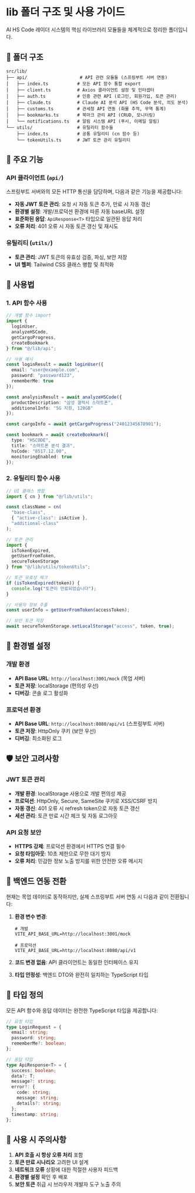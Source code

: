 # lib 폴더 구조 및 사용 가이드

AI HS Code 레이더 시스템의 핵심 라이브러리 모듈들을 체계적으로 정리한 폴더입니다.

## 📁 폴더 구조

```
src/lib/
├── api/                    # API 관련 모듈들 (스프링부트 서버 연동)
│   ├── index.ts           # 모든 API 함수 통합 export
│   ├── client.ts          # Axios 클라이언트 설정 및 인터셉터
│   ├── auth.ts            # 인증 관련 API (로그인, 회원가입, 토큰 관리)
│   ├── claude.ts          # Claude AI 분석 API (HS Code 분석, 의도 분석)
│   ├── customs.ts         # 관세청 API 연동 (화물 추적, 무역 통계)
│   ├── bookmarks.ts       # 북마크 관리 API (CRUD, 모니터링)
│   └── notifications.ts   # 알림 시스템 API (푸시, 이메일 알림)
└── utils/                 # 유틸리티 함수들
    ├── index.ts           # 공통 유틸리티 (cn 함수 등)
    └── tokenUtils.ts      # JWT 토큰 관리 유틸리티
```

## 🚀 주요 기능

### API 클라이언트 (`api/`)

스프링부트 서버와의 모든 HTTP 통신을 담당하며, 다음과 같은 기능을 제공합니다:

- **자동 JWT 토큰 관리**: 요청 시 자동 토큰 추가, 만료 시 자동 갱신
- **환경별 설정**: 개발/프로덕션 환경에 따른 자동 baseURL 설정
- **표준화된 응답**: `ApiResponse<T>` 타입으로 일관된 응답 처리
- **오류 처리**: 401 오류 시 자동 토큰 갱신 및 재시도

### 유틸리티 (`utils/`)

- **토큰 관리**: JWT 토큰의 유효성 검증, 파싱, 보안 저장
- **UI 헬퍼**: Tailwind CSS 클래스 병합 및 최적화

## 📖 사용법

### 1. API 함수 사용

```typescript
// 개별 함수 import
import { 
  loginUser, 
  analyzeHSCode, 
  getCargoProgress,
  createBookmark 
} from "@/lib/api";

// 사용 예시
const loginResult = await loginUser({
  email: "user@example.com",
  password: "password123",
  rememberMe: true
});

const analysisResult = await analyzeHSCode({
  productDescription: "삼성 갤럭시 스마트폰",
  additionalInfo: "5G 지원, 128GB"
});

const cargoInfo = await getCargoProgress("24012345678901");

const bookmark = await createBookmark({
  type: "HSCODE",
  title: "스마트폰 분석 결과",
  hsCode: "8517.12.00",
  monitoringEnabled: true
});
```

### 2. 유틸리티 함수 사용

```typescript
// UI 클래스 병합
import { cn } from "@/lib/utils";

const className = cn(
  "base-class",
  { "active-class": isActive },
  "additional-class"
);

// 토큰 관리
import { 
  isTokenExpired, 
  getUserFromToken,
  secureTokenStorage 
} from "@/lib/utils/tokenUtils";

// 토큰 유효성 체크
if (isTokenExpired(token)) {
  console.log("토큰이 만료되었습니다");
}

// 사용자 정보 추출
const userInfo = getUserFromToken(accessToken);

// 보안 토큰 저장
await secureTokenStorage.setLocalStorage("access", token, true);
```

## 🔧 환경별 설정

### 개발 환경
- **API Base URL**: `http://localhost:3001/mock` (목업 서버)
- **토큰 저장**: localStorage (편의성 우선)
- **디버깅**: 콘솔 로그 활성화

### 프로덕션 환경
- **API Base URL**: `http://localhost:8080/api/v1` (스프링부트 서버)
- **토큰 저장**: HttpOnly 쿠키 (보안 우선)
- **디버깅**: 최소화된 로그

## 🛡️ 보안 고려사항

### JWT 토큰 관리
- **개발 환경**: localStorage 사용으로 개발 편의성 제공
- **프로덕션**: HttpOnly, Secure, SameSite 쿠키로 XSS/CSRF 방지
- **자동 갱신**: 401 오류 시 refresh token으로 자동 토큰 갱신
- **세션 관리**: 토큰 만료 시간 체크 및 자동 로그아웃

### API 요청 보안
- **HTTPS 강제**: 프로덕션 환경에서 HTTPS 연결 필수
- **요청 타임아웃**: 10초 제한으로 무한 대기 방지
- **오류 처리**: 민감한 정보 노출 방지를 위한 안전한 오류 메시지

## 🔄 백엔드 연동 전환

현재는 목업 데이터로 동작하지만, 실제 스프링부트 서버 연동 시 다음과 같이 전환됩니다:

1. **환경 변수 변경**:
   ```env
   # 개발
   VITE_API_BASE_URL=http://localhost:3001/mock
   
   # 프로덕션
   VITE_API_BASE_URL=http://localhost:8080/api/v1
   ```

2. **코드 변경 없음**: API 클라이언트는 동일한 인터페이스 유지

3. **타입 안정성**: 백엔드 DTO와 완전히 일치하는 TypeScript 타입

## 📝 타입 정의

모든 API 함수와 응답 데이터는 완전한 TypeScript 타입을 제공합니다:

```typescript
// 요청 타입
type LoginRequest = {
  email: string;
  password: string;
  rememberMe?: boolean;
};

// 응답 타입
type ApiResponse<T> = {
  success: boolean;
  data?: T;
  message?: string;
  error?: {
    code: string;
    message: string;
    details?: string;
  };
  timestamp: string;
};
```

## 🚦 사용 시 주의사항

1. **API 호출 시 항상 오류 처리** 포함
2. **토큰 만료 시나리오** 고려한 UI 설계
3. **네트워크 오류** 상황에 대한 적절한 사용자 피드백
4. **환경별 설정** 확인 후 배포
5. **보안 토큰** 취급 시 브라우저 개발자 도구 노출 주의 